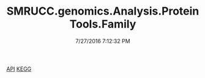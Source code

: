 ﻿---
title: SMRUCC.genomics.Analysis.ProteinTools.Family
date: 7/27/2016 7:12:32 PM
---

[API](T-SMRUCC.genomics.Analysis.ProteinTools.Family.API.html)
[KEGG](T-SMRUCC.genomics.Analysis.ProteinTools.Family.KEGG.html)
